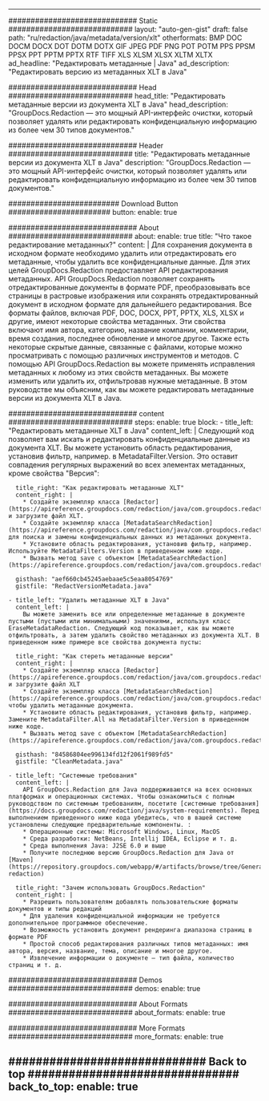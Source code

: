 













---
############################# Static ############################
layout: "auto-gen-gist"
draft: false
path: "ru/redaction/java/metadata/version/xlt"
otherformats: BMP DOC DOCM DOCX DOT DOTM DOTX GIF JPEG PDF PNG POT POTM PPS PPSM PPSX PPT PPTM PPTX RTF TIFF XLS XLSM XLSX XLTM XLTX  
ad_headline: "Редактировать метаданные | Java"
ad_description: "Редактировать версию из метаданных XLT в Java"

############################# Head ############################
head_title: "Редактировать метаданные версии из документа XLT в Java"
head_description: "GroupDocs.Redaction — это мощный API-интерфейс очистки, который позволяет удалять или редактировать конфиденциальную информацию из более чем 30 типов документов."

############################# Header ############################
title: "Редактировать метаданные версии из документа XLT в Java"
description: "GroupDocs.Redaction — это мощный API-интерфейс очистки, который позволяет удалять или редактировать конфиденциальную информацию из более чем 30 типов документов."

######################### Download Button #######################
button:
    enable: true

############################# About ############################
about:
    enable: true
    title: "Что такое редактирование метаданных?"
    content: |
        Для сохранения документа в исходном формате необходимо удалить или отредактировать его метаданные, чтобы удалить все конфиденциальные данные. Для этих целей GroupDocs.Redaction предоставляет API редактирования метаданных. API GroupDocs.Redaction позволяет сохранять отредактированные документы в формате PDF, преобразовывать все страницы в растровые изображения или сохранять отредактированный документ в исходном формате для дальнейшего редактирования. Все форматы файлов, включая PDF, DOC, DOCX, PPT, PPTX, XLS, XLSX и другие, имеют некоторые свойства метаданных. Эти свойства включают имя автора, категорию, название компании, комментарии, время создания, последнее обновление и многое другое. Также есть некоторые скрытые данные, связанные с файлами, которые можно просматривать с помощью различных инструментов и методов. С помощью API GroupDocs.Redaction вы можете применять исправления метаданных к любому из этих свойств метаданных. Вы можете изменить или удалить их, отфильтровав нужные метаданные. В этом руководстве мы объясним, как вы можете редактировать метаданные версии из документа XLT в Java.

############################# content ############################
steps:
    enable: true
    block:
    - title_left: "Редактировать метаданные XLT в Java"
      content_left: |
        Следующий код позволяет вам искать и редактировать конфиденциальные данные из документа XLT. Вы можете установить область редактирования, установив фильтр, например. в MetadataFilter.Version. Это оставит совпадения регулярных выражений во всех элементах метаданных, кроме свойства "Версия": 

      title_right: "Как редактировать метаданные XLT"
      content_right: |
        * Создайте экземпляр класса [Redactor](https://apireference.groupdocs.com/redaction/java/com.groupdocs.redaction/Redactor) и загрузите файл XLT.
        * Создайте экземпляр класса [MetadataSearchRedaction](https://apireference.groupdocs.com/redaction/java/com.groupdocs.redaction.redactions/MetadataSearchRedaction) для поиска и замены конфиденциальных данных из метаданных документа.
        * Установите область редактирования, установив фильтр, например. Используйте MetadataFilters.Version в приведенном ниже коде.
        * Вызвать метод save с объектом [MetadataSearchRedaction](https://apireference.groupdocs.com/redaction/java/com.groupdocs.redaction.redactions/MetadataSearchRedaction) 

      gisthash: "aef660cb45245aebaae5c5eaa8054769"
      gistfile: "RedactVersionMetadata.java"
      
    - title_left: "Удалить метаданные XLT в Java"
      content_left: |
        Вы можете заменить все или определенные метаданные в документе пустыми (пустыми или минимальными) значениями, используя класс EraseMetadataRedaction. Следующий код показывает, как вы можете отфильтровать, а затем удалить свойство метаданных из документа XLT. В приведенном ниже примере все свойства документа пусты: 
        
      title_right: "Как стереть метаданные версии"
      content_right: |
        * Создайте экземпляр класса [Redactor](https://apireference.groupdocs.com/redaction/java/com.groupdocs.redaction/Redactor) и загрузите файл XLT
        * Создайте экземпляр класса [MetadataSearchRedaction](https://apireference.groupdocs.com/redaction/java/com.groupdocs.redaction.redactions/MetadataSearchRedaction), чтобы удалить метаданные документа.
        * Установите область редактирования, установив фильтр, например. Замените MetadataFilter.All на MetadataFilter.Version в приведенном ниже коде.
        * Вызвать метод save с объектом [MetadataSearchRedaction](https://apireference.groupdocs.com/redaction/java/com.groupdocs.redaction.redactions/MetadataSearchRedaction) 
        
      gisthash: "84586804ee996134fd12f2061f989fd5"
      gistfile: "CleanMetadata.java"

    - title_left: "Системные требования"
      content_left: |
        API GroupDocs.Redaction для Java поддерживаются на всех основных платформах и операционных системах. Чтобы ознакомиться с полным руководством по системным требованиям, посетите [системные требования](https://docs.groupdocs.com/redaction/java/system-requirements). Перед выполнением приведенного ниже кода убедитесь, что в вашей системе установлены следующие предварительные компоненты. :
        * Операционные системы: Microsoft Windows, Linux, MacOS
        * Среда разработки: NetBeans, Intellij IDEA, Eclipse и т. д.
        * Среда выполнения Java: J2SE 6.0 и выше
        * Получите последнюю версию GroupDocs.Redaction для Java от [Maven](https://repository.groupdocs.com/webapp/#/artifacts/browse/tree/General/repo/com/groupdocs/groupdocs-redaction)
        
      title_right: "Зачем использовать GroupDocs.Redaction"
      content_right: |
        * Разрешить пользователям добавлять пользовательские форматы документов и типы редакций
        * Для удаления конфиденциальной информации не требуется дополнительное программное обеспечение.
        * Возможность установить документ рендеринга диапазона страниц в формате PDF
        * Простой способ редактирования различных типов метаданных: имя автора, версия, название, тема, описание и многое другое.
        * Извлечение информации о документе — тип файла, количество страниц и т. д.
        


############################# Demos ############################
demos:
    enable: true

############################# About Formats ############################
about_formats:
    enable: true

############################# More Formats ############################
more_formats:
    enable: true

############################# Back to top ###############################
back_to_top:
    enable: true
---
